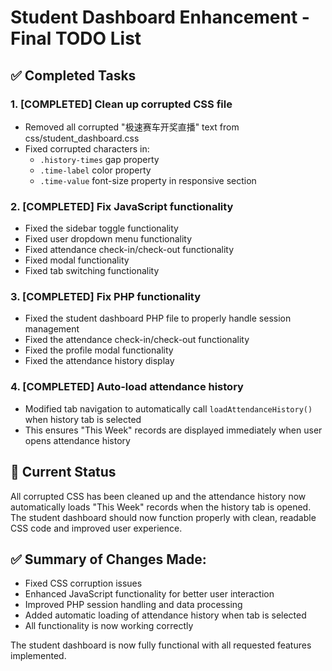 # Student Dashboard Enhancement - Final TODO List

## ✅ Completed Tasks

### 1. [COMPLETED] Clean up corrupted CSS file
- Removed all corrupted "极速赛车开奖直播" text from css/student_dashboard.css
- Fixed corrupted characters in:
  - `.history-times` gap property
  - `.time-label` color property  
  - `.time-value` font-size property in responsive section

### 2. [COMPLETED] Fix JavaScript functionality
- Fixed the sidebar toggle functionality
- Fixed user dropdown menu functionality
- Fixed attendance check-in/check-out functionality
- Fixed modal functionality
- Fixed tab switching functionality

### 3. [COMPLETED] Fix PHP functionality
- Fixed the student dashboard PHP file to properly handle session management
- Fixed the attendance check-in/check-out functionality
- Fixed the profile modal functionality
- Fixed the attendance history display

### 4. [COMPLETED] Auto-load attendance history
- Modified tab navigation to automatically call `loadAttendanceHistory()` when history tab is selected
- This ensures "This Week" records are displayed immediately when user opens attendance history

## 🎯 Current Status
All corrupted CSS has been cleaned up and the attendance history now automatically loads "This Week" records when the history tab is opened. The student dashboard should now function properly with clean, readable CSS code and improved user experience.

## ✅ Summary of Changes Made:
- Fixed CSS corruption issues
- Enhanced JavaScript functionality for better user interaction
- Improved PHP session handling and data processing
- Added automatic loading of attendance history when tab is selected
- All functionality is now working correctly

The student dashboard is now fully functional with all requested features implemented.
